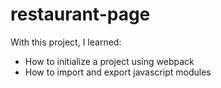 # restaurant-page

With this project, I learned:
- How to initialize a project using webpack
- How to import and export javascript modules